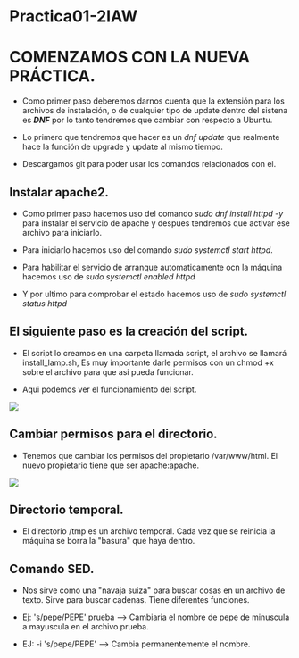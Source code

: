 # Practica01-2IAW

# COMENZAMOS CON LA NUEVA PRÁCTICA.

- Como primer paso deberemos darnos cuenta que la extensión para los archivos de instalación, o de cualquier tipo de update dentro del sistena es **_DNF_** por lo tanto tendremos que cambiar con respecto a Ubuntu.

- Lo primero que tendremos que hacer es un *dnf update* que realmente hace la función de upgrade y update al mismo tiempo.

- Descargamos git para poder usar los comandos relacionados con el.

## Instalar apache2.

- Como primer paso hacemos uso del comando *_sudo dnf install httpd -y_* para instalar el servicio de apache y despues tendremos que activar ese archivo para iniciarlo.

- Para iniciarlo hacemos uso del comando *_sudo systemctl start httpd_*.

- Para habilitar el servicio de arranque automaticamente ocn la máquina hacemos uso de *_sudo systemctl enabled httpd_*

- Y por ultimo para comprobar el estado hacemos uso de *_sudo systemctl status httpd_*

## El siguiente paso es la creación del script.

- El script lo creamos en una carpeta llamada script, el archivo se llamará install_lamp.sh, Es muy importante darle permisos con un chmod +x sobre el archivo para que asi pueda funcionar.

- Aqui podemos ver el funcionamiento del script.

![](/Practica01-2IAW/images/cap1.png)

## Cambiar permisos para el directorio.

- Tenemos que cambiar los permisos del propietario /var/www/html. El nuevo propietario tiene que ser apache:apache.

![](/Practica01-2IAW/images/cap2.png)


## Directorio temporal.

- El directorio /tmp es un archivo temporal. Cada vez que se reinicia la máquina se borra la "basura" que haya dentro.


## Comando SED.

- Nos sirve como una "navaja suiza" para buscar cosas en un archivo de texto. Sirve para buscar cadenas. Tiene diferentes funciones.

- Ej: 's/pepe/PEPE' prueba --> Cambiaria el nombre de pepe de minuscula a mayuscula en el archivo prueba.

- EJ:  -i 's/pepe/PEPE' --> Cambia permanentemente el nombre.
